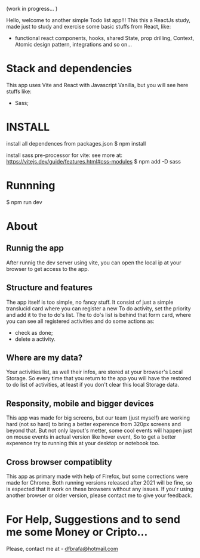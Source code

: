 (work in progress... )

Hello, welcome to another simple Todo list app!!!
This this a ReactJs study, made just to study and exercise some basic stuffs from React, like: 
- functional react components, hooks, shared State, prop drilling, Context, Atomic design pattern, integrations and so on...


# Stack and dependencies 
This app uses Vite and React with Javascript Vanilla, but you will see here stuffs like:
 - Sass;

# INSTALL
install all dependences from packages.json
$ npm install

install sass pre-processor for vite:    see more at: https://vitejs.dev/guide/features.html#css-modules
$ npm add -D sass

# Runnning
$ npm run dev

# About

## Runnig the app
After runnig the dev server using vite, you can open the local ip at your browser to get access to the app.

## Structure and features
The app itself is too simple, no fancy stuff. It consist of just a simple translucid card where you can register a new
To do activity, set the priority and add it to the to do's list.
The to do's list is behind that form card, where you can see all registered activities and do some actions as:
- check as done;
- delete a activity.

## Where are my data?
Your activities list, as well their infos, are stored at your browser's Local Storage. So every time that you return to 
the app you will have the restored to do list of activities, at least if you don't clear this local Storage data.

## Responsity, mobile and bigger devices
This app was made for big screens, but our team (just myself) are working hard (not so hard) to bring a better experence
from 320px screens and beyond that.
But not only layout's metter, some cool events will happen just on mouse events in actual version like hover event, So
to get a better experence try to running this at your desktop or notebook too.

## Cross browser compatiblity
This app as primary made with help of Firefox, but some corrections were made for Chrome. Both running versions released after 2021 will be fine, so is espected that it work on these browsers without any issues.
If you'r using another browser or older version, please contact me to give your feedback. 


# For Help, Suggestions and to send me some Money or Cripto...
Please, contact me at - dfbrafa@hotmail.com